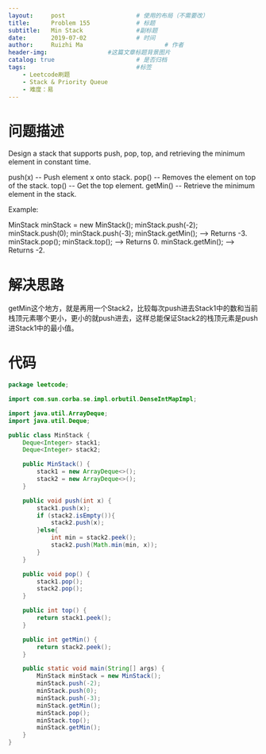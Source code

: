 ```yaml
---
layout:     post   				    # 使用的布局（不需要改）
title:      Problem 155				# 标题 
subtitle:   Min Stack               #副标题
date:       2019-07-02				# 时间
author:     Ruizhi Ma 						# 作者
header-img:              	#这篇文章标题背景图片
catalog: true 						# 是否归档
tags:								#标签
    - Leetcode刷题
    - Stack & Priority Queue
    - 难度：易
---
```

# 问题描述
Design a stack that supports push, pop, top, and retrieving the minimum element in constant time.

push(x) -- Push element x onto stack.
pop() -- Removes the element on top of the stack.
top() -- Get the top element.
getMin() -- Retrieve the minimum element in the stack.
 

Example:

MinStack minStack = new MinStack();
minStack.push(-2);
minStack.push(0);
minStack.push(-3);
minStack.getMin();   --> Returns -3.
minStack.pop();
minStack.top();      --> Returns 0.
minStack.getMin();   --> Returns -2.

# 解决思路
getMin这个地方，就是再用一个Stack2，比较每次push进去Stack1中的数和当前栈顶元素哪个更小，更小的就push进去，这样总能保证Stack2的栈顶元素是push进Stack1中的最小值。

# 代码
```java
package leetcode;

import com.sun.corba.se.impl.orbutil.DenseIntMapImpl;

import java.util.ArrayDeque;
import java.util.Deque;

public class MinStack {
    Deque<Integer> stack1;
    Deque<Integer> stack2;

    public MinStack() {
        stack1 = new ArrayDeque<>();
        stack2 = new ArrayDeque<>();
    }

    public void push(int x) {
        stack1.push(x);
        if (stack2.isEmpty()){
            stack2.push(x);
        }else{
            int min = stack2.peek();
            stack2.push(Math.min(min, x));
        }
    }

    public void pop() {
        stack1.pop();
        stack2.pop();
    }

    public int top() {
        return stack1.peek();
    }

    public int getMin() {
        return stack2.peek();
    }

    public static void main(String[] args) {
        MinStack minStack = new MinStack();
        minStack.push(-2);
        minStack.push(0);
        minStack.push(-3);
        minStack.getMin();
        minStack.pop();
        minStack.top();
        minStack.getMin();
    }
}

```